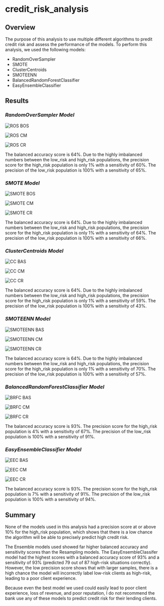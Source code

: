 # credit_risk_analysis

## Overview
The purpose of this analysis to use multiple different algorithms to predit credit risk and assess the performance of the models. To perform this analysis, we used the following models:
- RandomOverSampler
- SMOTE
- ClusterCentroids
- SMOTEENN
- BalancedRandomForestClassifier
- EasyEnsembleClassifier

## Results

### *RandomOverSampler Model*
![ROS BOS](https://user-images.githubusercontent.com/100883212/181137523-be814f7f-a900-48cc-bdc4-fc7e1350cb6c.png)

![ROS CM](https://user-images.githubusercontent.com/100883212/181137530-309d722d-0155-49b0-bda6-f87d87d477a5.png)

![ROS CR](https://user-images.githubusercontent.com/100883212/181137539-39e5a6a3-a081-47d6-96bf-ad96d82ae8a5.png)

The balanced accuracy score is 64%. Due to the highly imbalanced numbers between the low_risk and high_risk populations, the precision score for the high_risk population is only 1% with a sensitivity of 60%. The precision of the low_risk population is 100% with a sensitivity of 65%.

### *SMOTE Model*
![SMOTE BOS](https://user-images.githubusercontent.com/100883212/181137549-ff10460e-5b63-4a2f-9dc9-218995a7e59b.png)

![SMOTE CM](https://user-images.githubusercontent.com/100883212/181137563-6cfe59de-de8a-41bf-ab59-62bd8c4f80b6.png)

![SMOTE CR](https://user-images.githubusercontent.com/100883212/181137572-08ab2c61-948a-4bbd-a928-0fd9c79cf08b.png)

The balanced accuracy score is 64%. Due to the highly imbalanced numbers between the low_risk and high_risk populations, the precision score for the high_risk population is only 1% with a sensitivity of 64%. The precision of the low_risk population is 100% with a sensitivity of 66%.

### *ClusterCentroids Model*
![CC BAS](https://user-images.githubusercontent.com/100883212/181137589-7db791d2-5004-4bdf-a132-d4e72a4a6ff2.png)

![CC CM](https://user-images.githubusercontent.com/100883212/181137598-ae3e6230-808a-4549-b459-63387756bd2b.png)

![CC CR](https://user-images.githubusercontent.com/100883212/181137602-7ae2bf2b-fe65-4807-8023-a622527c257c.png)

The balanced accuracy score is 64%. Due to the highly imbalanced numbers between the low_risk and high_risk populations, the precision score for the high_risk population is only 1% with a sensitivity of 59%. The precision of the low_risk population is 100% with a sensitivity of 43%.

### *SMOTEENN Model*
![SMOTEENN BAS](https://user-images.githubusercontent.com/100883212/181137627-d8e8dea9-9da6-4845-818d-d5d96f22793b.png)

![SMOTEENN CM](https://user-images.githubusercontent.com/100883212/181137646-1e47f430-fe6f-486e-80e9-887d4cd99863.png)

![SMOTEENN CR](https://user-images.githubusercontent.com/100883212/181137651-2b7ef19a-b1b3-4d32-a489-110b0f290a65.png)

The balanced accuracy score is 64%. Due to the highly imbalanced numbers between the low_risk and high_risk populations, the precision score for the high_risk population is only 1% with a sensitivity of 70%. The precision of the low_risk population is 100% with a sensitivity of 57%.

### *BalancedRandomForestClassifier Model*
![BRFC BAS](https://user-images.githubusercontent.com/100883212/181137666-ebdd3e2b-d918-489e-a649-13e524be5825.png)

![BRFC CM](https://user-images.githubusercontent.com/100883212/181137684-5a3da19d-08b5-4c85-b5ea-415f7d836610.png)

![BRFC CR](https://user-images.githubusercontent.com/100883212/181137688-8a95f8b6-8179-4f7d-9d85-462e5297584d.png)

The balanced accuracy score is 93%. The precision score for the high_risk population is 4% with a sensitivity of 67%. The precision of the low_risk population is 100% with a sensitivity of 91%.

### *EasyEnsembleClassifier Model*
![EEC BAS](https://user-images.githubusercontent.com/100883212/181137702-046ed51f-137e-40fa-9f92-eeebe24df7b6.png)

![EEC CM](https://user-images.githubusercontent.com/100883212/181137716-78251ae2-5a2f-4576-9213-ba59dd91a514.png)

![EEC CR](https://user-images.githubusercontent.com/100883212/181137881-4ef0bc11-6b88-4ff8-99c6-aa887699068a.png)

The balanced accuracy score is 93%. The precision score for the high_risk population is 7% with a sensitivity of 91%. The precision of the low_risk population is 100% with a sensitivity of 94%.

## Summary

None of the models used in this analysis had a precision score at or above 10% for the high_risk population, which shows that there is a low chance the algorithm will be able to precisely predict high credit risk.

The Ensemble models used showed far higher balanced accuracy and sensitivity scores than the Resampling models. The EasyEnsembleClassifer model had the highest scores with a balanced accuracy score of 93% and a sensitivity of 93% (predicted 79 out of 87 high-risk situations correctly). However, the low precision score shows that with larger samples, there is a high chance the model will incorrectly label low-risk clients as high-risk, leading to a poor client experience. 

Because even the best model we used could easily lead to poor client experience, loss of revenue, and poor reputation, I do not recommend the bank use any of these models to predict credit risk for their lending clients.
